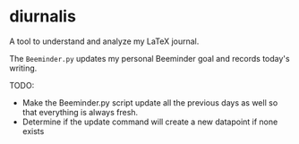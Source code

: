 # diurnalis
A tool to understand and analyze my LaTeX journal.

The `Beeminder.py` updates my personal Beeminder goal and records today's writing.

TODO:
- Make the Beeminder.py script update all the previous days as well so that everything is always fresh.
- Determine if the update command will create a new datapoint if none exists